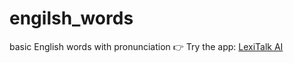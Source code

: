 # engilsh_words
basic English words with pronunciation
👉 Try the app: [LexiTalk AI](https://www.lexitalkai.com)
